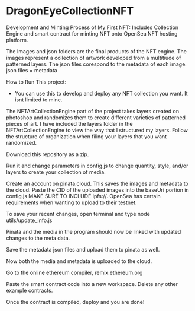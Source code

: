 # DragonEyeCollectionNFT
Development and Minting Process of My First NFT: Includes Collection Engine and smart contract for minting NFT onto OpenSea NFT hosting platform. 

The Images and json folders are the final products of the NFT engine. The images represent a collection of artwork developed from a multitiude of patterned layers.
The json files corespond to the metadata of each image. 
json files = metadata

How to Run This project:
- You can use this to develop and deploy any NFT collection you want. It isnt limited to mine.

The NFTArtCollectionEngine part of the project takes layers created on photoshop and randomizes them to create different varieties of patterned pieces of art. 
I have included the layers folder in the NFTArtCollectionEngine to view the way that I structured my layers. Follow the structure of organization when filing your
layers that you want randomized.

Download this repository as a zip.

Run it and change parameters in config.js to change quantity, style, and/or layers to create your collection of media.

Create an account on pinata.cloud. This saves the images and metadata to the cloud. Paste the CID of the uploaded images into the baseUri portion in config.js 
MAKE SURE TO INCLUDE ipfs://. OpenSea has certain requirements when wanting to upload to their testnet.

To save your recent changes, open terminal and type node utils/update_info.js

Pinata and the media in the program should now be linked with updated changes to the meta data.

Save the metadata json files and upload them to pinata as well. 

Now both the media and metadata is uploaded to the cloud.

Go to the online ethereum compiler, remix.ethereum.org

Paste the smart contract code into a new workspace. Delete any other example contracts. 

Once the contract is compiled, deploy and you are done!







